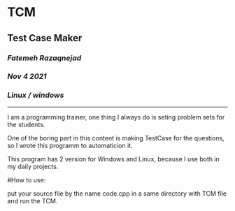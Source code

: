# TCM
Test Case Maker
 ---------
### *Fatemeh Razaqnejad*
### *Nov 4 2021*
### *Linux / windows*

 ---------
I am a programming trainer, one thing I always do is seting problem sets for the students.

One of the boring part in this content is making TestCase for the questions, so I wrote this programm to automaticion it.

This program has 2 version for Windows and Linux, because I use both in my daily projects.

#How to use:

put your source file by the name code.cpp in a same directory with TCM file and run the TCM.
